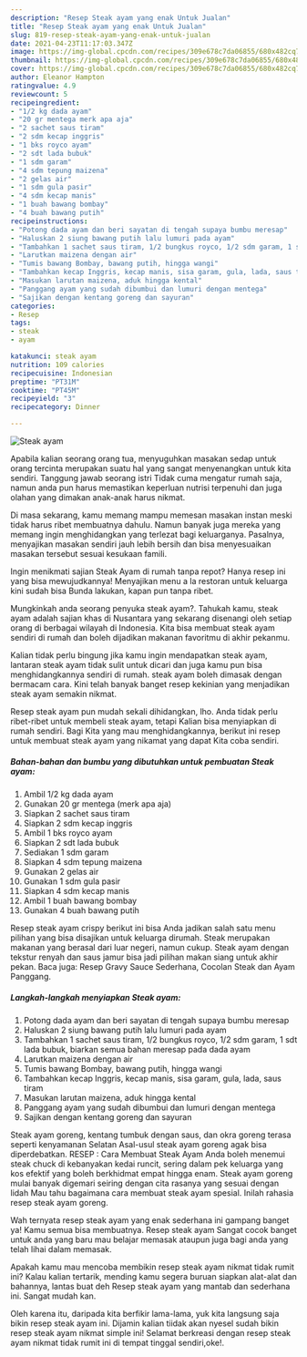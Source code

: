 ```yaml
---
description: "Resep Steak ayam yang enak Untuk Jualan"
title: "Resep Steak ayam yang enak Untuk Jualan"
slug: 819-resep-steak-ayam-yang-enak-untuk-jualan
date: 2021-04-23T11:17:03.347Z
image: https://img-global.cpcdn.com/recipes/309e678c7da06855/680x482cq70/steak-ayam-foto-resep-utama.jpg
thumbnail: https://img-global.cpcdn.com/recipes/309e678c7da06855/680x482cq70/steak-ayam-foto-resep-utama.jpg
cover: https://img-global.cpcdn.com/recipes/309e678c7da06855/680x482cq70/steak-ayam-foto-resep-utama.jpg
author: Eleanor Hampton
ratingvalue: 4.9
reviewcount: 5
recipeingredient:
- "1/2 kg dada ayam"
- "20 gr mentega merk apa aja"
- "2 sachet saus tiram"
- "2 sdm kecap inggris"
- "1 bks royco ayam"
- "2 sdt lada bubuk"
- "1 sdm garam"
- "4 sdm tepung maizena"
- "2 gelas air"
- "1 sdm gula pasir"
- "4 sdm kecap manis"
- "1 buah bawang bombay"
- "4 buah bawang putih"
recipeinstructions:
- "Potong dada ayam dan beri sayatan di tengah supaya bumbu meresap"
- "Haluskan 2 siung bawang putih lalu lumuri pada ayam"
- "Tambahkan 1 sachet saus tiram, 1/2 bungkus royco, 1/2 sdm garam, 1 sdt lada bubuk, biarkan semua bahan meresap pada dada ayam"
- "Larutkan maizena dengan air"
- "Tumis bawang Bombay, bawang putih, hingga wangi"
- "Tambahkan kecap Inggris, kecap manis, sisa garam, gula, lada, saus tiram"
- "Masukan larutan maizena, aduk hingga kental"
- "Panggang ayam yang sudah dibumbui dan lumuri dengan mentega"
- "Sajikan dengan kentang goreng dan sayuran"
categories:
- Resep
tags:
- steak
- ayam

katakunci: steak ayam 
nutrition: 109 calories
recipecuisine: Indonesian
preptime: "PT31M"
cooktime: "PT45M"
recipeyield: "3"
recipecategory: Dinner

---
```



![Steak ayam](https://img-global.cpcdn.com/recipes/309e678c7da06855/680x482cq70/steak-ayam-foto-resep-utama.jpg)

Apabila kalian seorang orang tua, menyuguhkan masakan sedap untuk orang tercinta merupakan suatu hal yang sangat menyenangkan untuk kita sendiri. Tanggung jawab seorang istri Tidak cuma mengatur rumah saja, namun anda pun harus memastikan keperluan nutrisi terpenuhi dan juga olahan yang dimakan anak-anak harus nikmat.

Di masa  sekarang, kamu memang mampu memesan masakan instan meski tidak harus ribet membuatnya dahulu. Namun banyak juga mereka yang memang ingin menghidangkan yang terlezat bagi keluarganya. Pasalnya, menyajikan masakan sendiri jauh lebih bersih dan bisa menyesuaikan masakan tersebut sesuai kesukaan famili. 

Ingin menikmati sajian Steak Ayam di rumah tanpa repot? Hanya resep ini yang bisa mewujudkannya! Menyajikan menu a la restoran untuk keluarga kini sudah bisa Bunda lakukan, kapan pun tanpa ribet.

Mungkinkah anda seorang penyuka steak ayam?. Tahukah kamu, steak ayam adalah sajian khas di Nusantara yang sekarang disenangi oleh setiap orang di berbagai wilayah di Indonesia. Kita bisa membuat steak ayam sendiri di rumah dan boleh dijadikan makanan favoritmu di akhir pekanmu.

Kalian tidak perlu bingung jika kamu ingin mendapatkan steak ayam, lantaran steak ayam tidak sulit untuk dicari dan juga kamu pun bisa menghidangkannya sendiri di rumah. steak ayam boleh dimasak dengan bermacam cara. Kini telah banyak banget resep kekinian yang menjadikan steak ayam semakin nikmat.

Resep steak ayam pun mudah sekali dihidangkan, lho. Anda tidak perlu ribet-ribet untuk membeli steak ayam, tetapi Kalian bisa menyiapkan di rumah sendiri. Bagi Kita yang mau menghidangkannya, berikut ini resep untuk membuat steak ayam yang nikamat yang dapat Kita coba sendiri.

<!--inarticleads1-->

##### Bahan-bahan dan bumbu yang dibutuhkan untuk pembuatan Steak ayam:

1. Ambil 1/2 kg dada ayam
1. Gunakan 20 gr mentega (merk apa aja)
1. Siapkan 2 sachet saus tiram
1. Siapkan 2 sdm kecap inggris
1. Ambil 1 bks royco ayam
1. Siapkan 2 sdt lada bubuk
1. Sediakan 1 sdm garam
1. Siapkan 4 sdm tepung maizena
1. Gunakan 2 gelas air
1. Gunakan 1 sdm gula pasir
1. Siapkan 4 sdm kecap manis
1. Ambil 1 buah bawang bombay
1. Gunakan 4 buah bawang putih


Resep steak ayam crispy berikut ini bisa Anda jadikan salah satu menu pilihan yang bisa disajikan untuk keluarga dirumah. Steak merupakan makanan yang berasal dari luar negeri, namun cukup. Steak ayam dengan tekstur renyah dan saus jamur bisa jadi pilihan makan siang untuk akhir pekan. Baca juga: Resep Gravy Sauce Sederhana, Cocolan Steak dan Ayam Panggang. 

<!--inarticleads2-->

##### Langkah-langkah menyiapkan Steak ayam:

1. Potong dada ayam dan beri sayatan di tengah supaya bumbu meresap
1. Haluskan 2 siung bawang putih lalu lumuri pada ayam
1. Tambahkan 1 sachet saus tiram, 1/2 bungkus royco, 1/2 sdm garam, 1 sdt lada bubuk, biarkan semua bahan meresap pada dada ayam
1. Larutkan maizena dengan air
1. Tumis bawang Bombay, bawang putih, hingga wangi
1. Tambahkan kecap Inggris, kecap manis, sisa garam, gula, lada, saus tiram
1. Masukan larutan maizena, aduk hingga kental
1. Panggang ayam yang sudah dibumbui dan lumuri dengan mentega
1. Sajikan dengan kentang goreng dan sayuran


Steak ayam goreng, kentang tumbuk dengan saus, dan okra goreng terasa seperti kenyamanan Selatan Asal-usul steak ayam goreng agak bisa diperdebatkan. RESEP : Cara Membuat Steak Ayam Anda boleh menemui steak chuck di kebanyakan kedai runcit, sering dalam pek keluarga yang kos efektif yang boleh berkhidmat empat hingga enam. Steak ayam goreng mulai banyak digemari seiring dengan cita rasanya yang sesuai dengan lidah Mau tahu bagaimana cara membuat steak ayam spesial. Inilah rahasia resep steak ayam goreng. 

Wah ternyata resep steak ayam yang enak sederhana ini gampang banget ya! Kamu semua bisa membuatnya. Resep steak ayam Sangat cocok banget untuk anda yang baru mau belajar memasak ataupun juga bagi anda yang telah lihai dalam memasak.

Apakah kamu mau mencoba membikin resep steak ayam nikmat tidak rumit ini? Kalau kalian tertarik, mending kamu segera buruan siapkan alat-alat dan bahannya, lantas buat deh Resep steak ayam yang mantab dan sederhana ini. Sangat mudah kan. 

Oleh karena itu, daripada kita berfikir lama-lama, yuk kita langsung saja bikin resep steak ayam ini. Dijamin kalian tiidak akan nyesel sudah bikin resep steak ayam nikmat simple ini! Selamat berkreasi dengan resep steak ayam nikmat tidak rumit ini di tempat tinggal sendiri,oke!.

